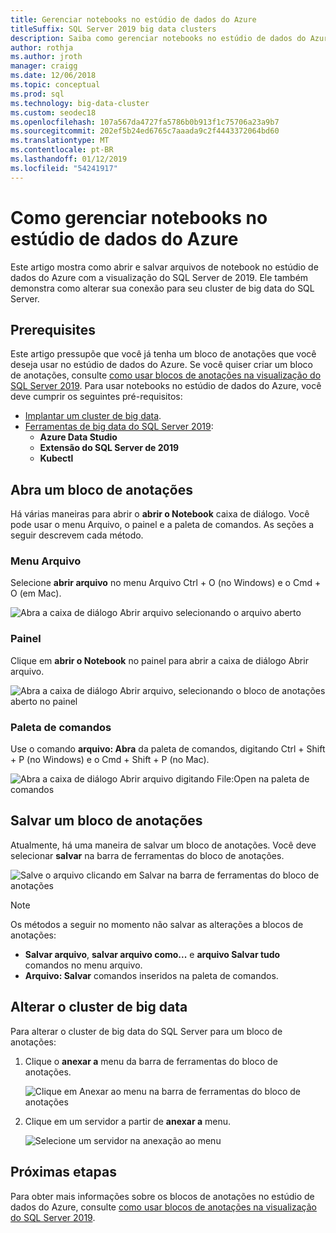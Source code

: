 ```yaml
---
title: Gerenciar notebooks no estúdio de dados do Azure
titleSuffix: SQL Server 2019 big data clusters
description: Saiba como gerenciar notebooks no estúdio de dados do Azure. Isso inclui a abertura de blocos de anotações, salvando-os e alterar sua conexão de cluster de big data.
author: rothja
ms.author: jroth
manager: craigg
ms.date: 12/06/2018
ms.topic: conceptual
ms.prod: sql
ms.technology: big-data-cluster
ms.custom: seodec18
ms.openlocfilehash: 107a567da4727fa5786b0b913f1c75706a23a9b7
ms.sourcegitcommit: 202ef5b24ed6765c7aaada9c2f4443372064bd60
ms.translationtype: MT
ms.contentlocale: pt-BR
ms.lasthandoff: 01/12/2019
ms.locfileid: "54241917"
---
```

# <a name="how-to-manage-notebooks-in-azure-data-studio"></a>Como gerenciar notebooks no estúdio de dados do Azure

Este artigo mostra como abrir e salvar arquivos de notebook no estúdio de dados do Azure com a visualização do SQL Server de 2019. Ele também demonstra como alterar sua conexão para seu cluster de big data do SQL Server.

## <a name="prerequisites"></a>Prerequisites

Este artigo pressupõe que você já tenha um bloco de anotações que você deseja usar no estúdio de dados do Azure. Se você quiser criar um bloco de anotações, consulte [como usar blocos de anotações na visualização do SQL Server 2019](notebooks-guidance.md). Para usar notebooks no estúdio de dados do Azure, você deve cumprir os seguintes pré-requisitos:

- [Implantar um cluster de big data](quickstart-big-data-cluster-deploy.md).
- [Ferramentas de big data do SQL Server 2019](deploy-big-data-tools.md):
   - **Azure Data Studio**
   - **Extensão do SQL Server de 2019**
   - **Kubectl**

## <a name="open-a-notebook"></a>Abra um bloco de anotações

Há várias maneiras para abrir o **abrir o Notebook** caixa de diálogo. Você pode usar o menu Arquivo, o painel e a paleta de comandos. As seções a seguir descrevem cada método.

### <a name="file-menu"></a>Menu Arquivo

Selecione **abrir arquivo** no menu Arquivo Ctrl + O (no Windows) e o Cmd + O (em Mac).

![Abra a caixa de diálogo Abrir arquivo selecionando o arquivo aberto](./media/notebooks-how-to-manage/open-file-1.png) 

### <a name="dashboard"></a>Painel

Clique em **abrir o Notebook** no painel para abrir a caixa de diálogo Abrir arquivo.

![Abra a caixa de diálogo Abrir arquivo, selecionando o bloco de anotações aberto no painel](./media/notebooks-how-to-manage/open-file-2.png) 

### <a name="command-palette"></a>Paleta de comandos

Use o comando **arquivo: Abra** da paleta de comandos, digitando Ctrl + Shift + P (no Windows) e o Cmd + Shift + P (no Mac).

![Abra a caixa de diálogo Abrir arquivo digitando File:Open na paleta de comandos](./media/notebooks-how-to-manage/open-file-3.png)

## <a name="save-a-notebook"></a>Salvar um bloco de anotações

Atualmente, há uma maneira de salvar um bloco de anotações. Você deve selecionar **salvar** na barra de ferramentas do bloco de anotações.

![Salve o arquivo clicando em Salvar na barra de ferramentas do bloco de anotações](./media/notebooks-how-to-manage/save-file-1.png)

> [!NOTE]
> Os métodos a seguir no momento não salvar as alterações a blocos de anotações:
>
> - **Salvar arquivo**, **salvar arquivo como...**  e **arquivo Salvar tudo** comandos no menu arquivo.
> - **Arquivo: Salvar** comandos inseridos na paleta de comandos.

## <a name="change-the-big-data-cluster"></a>Alterar o cluster de big data

Para alterar o cluster de big data do SQL Server para um bloco de anotações:

1. Clique o **anexar a** menu da barra de ferramentas do bloco de anotações.

   ![Clique em Anexar ao menu na barra de ferramentas do bloco de anotações](./media/notebooks-how-to-manage/select-attach-to-1.png)

2. Clique em um servidor a partir de **anexar a** menu.

   ![Selecione um servidor na anexação ao menu](./media/notebooks-how-to-manage/select-attach-to-2.png)

## <a name="next-steps"></a>Próximas etapas

Para obter mais informações sobre os blocos de anotações no estúdio de dados do Azure, consulte [como usar blocos de anotações na visualização do SQL Server 2019](notebooks-guidance.md).